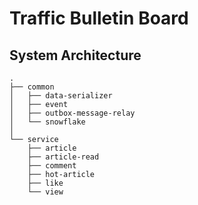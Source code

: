 # Traffic Bulletin Board
## System Architecture
```Plantext
.
├── common
│   ├── data-serializer
│   ├── event
│   ├── outbox-message-relay
│   └── snowflake
│
└── service
    ├── article
    ├── article-read
    ├── comment
    ├── hot-article
    ├── like
    └── view
```
